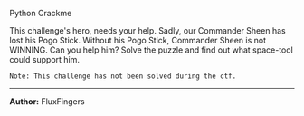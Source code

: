 Python Crackme

This challenge's hero, needs your help. Sadly, our Commander Sheen has lost his Pogo Stick. Without his Pogo Stick,
Commander Sheen is not WINNING. Can you help him? Solve the puzzle and find out what space-tool could support him. 

```
Note: This challenge has not been solved during the ctf.
```

---
**Author:** FluxFingers